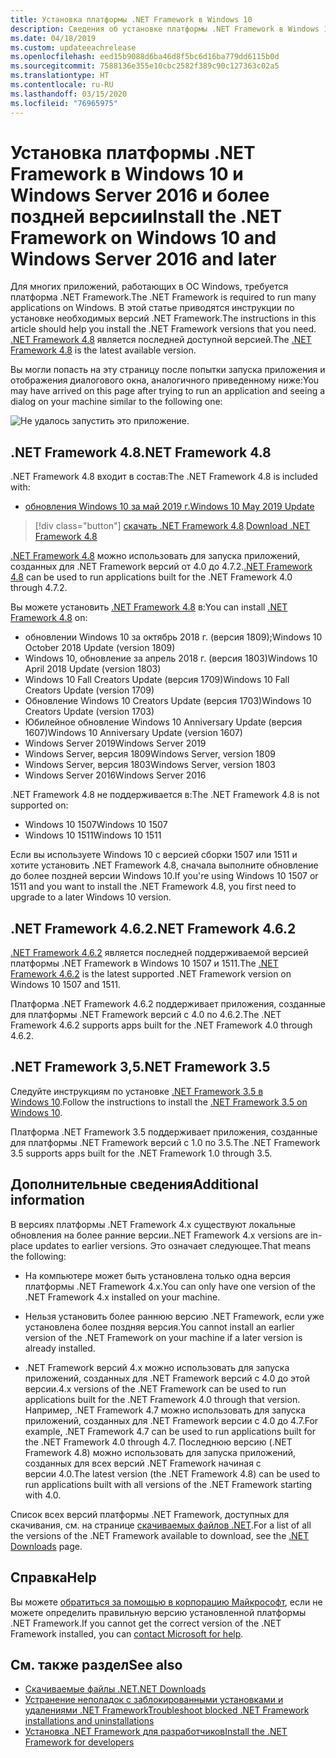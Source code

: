```yaml
---
title: Установка платформы .NET Framework в Windows 10
description: Сведения об установке платформы .NET Framework в Windows 10 или Windows Server 2016.
ms.date: 04/18/2019
ms.custom: updateeachrelease
ms.openlocfilehash: eed15b9088d6ba46d8f5bc6d16ba779dd6115b0d
ms.sourcegitcommit: 7588136e355e10cbc2582f389c90c127363c02a5
ms.translationtype: HT
ms.contentlocale: ru-RU
ms.lasthandoff: 03/15/2020
ms.locfileid: "76965975"
---
```

# <a name="install-the-net-framework-on-windows-10-and-windows-server-2016-and-later"></a><span data-ttu-id="62628-103">Установка платформы .NET Framework в Windows 10 и Windows Server 2016 и более поздней версии</span><span class="sxs-lookup"><span data-stu-id="62628-103">Install the .NET Framework on Windows 10 and Windows Server 2016 and later</span></span>

<span data-ttu-id="62628-104">Для многих приложений, работающих в ОС Windows, требуется платформа .NET Framework.</span><span class="sxs-lookup"><span data-stu-id="62628-104">The .NET Framework is required to run many applications on Windows.</span></span> <span data-ttu-id="62628-105">В этой статье приводятся инструкции по установке необходимых версий .NET Framework.</span><span class="sxs-lookup"><span data-stu-id="62628-105">The instructions in this article should help you install the .NET Framework versions that you need.</span></span> <span data-ttu-id="62628-106">[.NET Framework 4.8](https://github.com/Microsoft/dotnet/tree/master/releases/net48) является последней доступной версией.</span><span class="sxs-lookup"><span data-stu-id="62628-106">The [.NET Framework 4.8](https://github.com/Microsoft/dotnet/tree/master/releases/net48) is the latest available version.</span></span>

<span data-ttu-id="62628-107">Вы могли попасть на эту страницу после попытки запуска приложения и отображения диалогового окна, аналогичного приведенному ниже:</span><span class="sxs-lookup"><span data-stu-id="62628-107">You may have arrived on this page after trying to run an application and seeing a dialog on your machine similar to the following one:</span></span>

![Не удалось запустить это приложение.](./media/this-application-could-not-be-started.png)

## <a name="net-framework-48"></a><span data-ttu-id="62628-109">.NET Framework 4.8</span><span class="sxs-lookup"><span data-stu-id="62628-109">.NET Framework 4.8</span></span>

<span data-ttu-id="62628-110">.NET Framework 4.8 входит в состав:</span><span class="sxs-lookup"><span data-stu-id="62628-110">The .NET Framework 4.8 is included with:</span></span>

- [<span data-ttu-id="62628-111">обновления Windows 10 за май 2019 г.</span><span class="sxs-lookup"><span data-stu-id="62628-111">Windows 10 May 2019 Update</span></span>](https://support.microsoft.com/help/4028685/windows-10-get-the-update)

> [!div class="button"]
> <span data-ttu-id="62628-112">[скачать .NET Framework 4.8](https://dotnet.microsoft.com/download/dotnet-framework/net48).</span><span class="sxs-lookup"><span data-stu-id="62628-112">[Download .NET Framework 4.8](https://dotnet.microsoft.com/download/dotnet-framework/net48)</span></span>

<span data-ttu-id="62628-113">[.NET Framework 4.8](https://dotnet.microsoft.com/download/dotnet-framework/net48) можно использовать для запуска приложений, созданных для .NET Framework версий от 4.0 до 4.7.2.</span><span class="sxs-lookup"><span data-stu-id="62628-113">[.NET Framework 4.8](https://dotnet.microsoft.com/download/dotnet-framework/net48) can be used to run applications built for the .NET Framework 4.0 through 4.7.2.</span></span>

<span data-ttu-id="62628-114">Вы можете установить [.NET Framework 4.8](https://dotnet.microsoft.com/download/dotnet-framework/net48) в:</span><span class="sxs-lookup"><span data-stu-id="62628-114">You can install [.NET Framework 4.8](https://dotnet.microsoft.com/download/dotnet-framework/net48) on:</span></span>

- <span data-ttu-id="62628-115">обновлении Windows 10 за октябрь 2018 г. (версия 1809);</span><span class="sxs-lookup"><span data-stu-id="62628-115">Windows 10 October 2018 Update (version 1809)</span></span>
- <span data-ttu-id="62628-116">Windows 10, обновление за апрель 2018 г. (версия 1803)</span><span class="sxs-lookup"><span data-stu-id="62628-116">Windows 10 April 2018 Update (version 1803)</span></span>
- <span data-ttu-id="62628-117">Windows 10 Fall Creators Update (версия 1709)</span><span class="sxs-lookup"><span data-stu-id="62628-117">Windows 10 Fall Creators Update (version 1709)</span></span>
- <span data-ttu-id="62628-118">Обновление Windows 10 Creators Update (версия 1703)</span><span class="sxs-lookup"><span data-stu-id="62628-118">Windows 10 Creators Update (version 1703)</span></span>
- <span data-ttu-id="62628-119">Юбилейное обновление Windows 10 Anniversary Update (версия 1607)</span><span class="sxs-lookup"><span data-stu-id="62628-119">Windows 10 Anniversary Update (version 1607)</span></span>
- <span data-ttu-id="62628-120">Windows Server 2019</span><span class="sxs-lookup"><span data-stu-id="62628-120">Windows Server 2019</span></span>
- <span data-ttu-id="62628-121">Windows Server, версия 1809</span><span class="sxs-lookup"><span data-stu-id="62628-121">Windows Server, version 1809</span></span>
- <span data-ttu-id="62628-122">Windows Server, версия 1803</span><span class="sxs-lookup"><span data-stu-id="62628-122">Windows Server, version 1803</span></span>
- <span data-ttu-id="62628-123">Windows Server 2016</span><span class="sxs-lookup"><span data-stu-id="62628-123">Windows Server 2016</span></span>

<span data-ttu-id="62628-124">.NET Framework 4.8 не поддерживается в:</span><span class="sxs-lookup"><span data-stu-id="62628-124">The .NET Framework 4.8 is not supported on:</span></span>

- <span data-ttu-id="62628-125">Windows 10 1507</span><span class="sxs-lookup"><span data-stu-id="62628-125">Windows 10 1507</span></span>
- <span data-ttu-id="62628-126">Windows 10 1511</span><span class="sxs-lookup"><span data-stu-id="62628-126">Windows 10 1511</span></span>

<span data-ttu-id="62628-127">Если вы используете Windows 10 с версией сборки 1507 или 1511 и хотите установить .NET Framework 4.8, сначала выполните обновление до более поздней версии Windows 10.</span><span class="sxs-lookup"><span data-stu-id="62628-127">If you're using Windows 10 1507 or 1511 and you want to install the .NET Framework 4.8, you first need to upgrade to a later Windows 10 version.</span></span>

## <a name="net-framework-462"></a><span data-ttu-id="62628-128">.NET Framework 4.6.2</span><span class="sxs-lookup"><span data-stu-id="62628-128">.NET Framework 4.6.2</span></span>

<span data-ttu-id="62628-129">[.NET Framework 4.6.2](https://dotnet.microsoft.com/download/dotnet-framework/net462) является последней поддерживаемой версией платформы .NET Framework в Windows 10 1507 и 1511.</span><span class="sxs-lookup"><span data-stu-id="62628-129">The [.NET Framework 4.6.2](https://dotnet.microsoft.com/download/dotnet-framework/net462) is the latest supported .NET Framework version on Windows 10 1507 and 1511.</span></span>

<span data-ttu-id="62628-130">Платформа .NET Framework 4.6.2 поддерживает приложения, созданные для платформы .NET Framework версий с 4.0 по 4.6.2.</span><span class="sxs-lookup"><span data-stu-id="62628-130">The .NET Framework 4.6.2 supports apps built for the .NET Framework 4.0 through 4.6.2.</span></span>

## <a name="net-framework-35"></a><span data-ttu-id="62628-131">.NET Framework 3,5</span><span class="sxs-lookup"><span data-stu-id="62628-131">.NET Framework 3.5</span></span>

<span data-ttu-id="62628-132">Следуйте инструкциям по установке [.NET Framework 3.5 в Windows 10](dotnet-35-windows-10.md).</span><span class="sxs-lookup"><span data-stu-id="62628-132">Follow the instructions to install the [.NET Framework 3.5 on Windows 10](dotnet-35-windows-10.md).</span></span>

<span data-ttu-id="62628-133">Платформа .NET Framework 3.5 поддерживает приложения, созданные для платформы .NET Framework версий с 1.0 по 3.5.</span><span class="sxs-lookup"><span data-stu-id="62628-133">The .NET Framework 3.5 supports apps built for the .NET Framework 1.0 through 3.5.</span></span>

## <a name="additional-information"></a><span data-ttu-id="62628-134">Дополнительные сведения</span><span class="sxs-lookup"><span data-stu-id="62628-134">Additional information</span></span>

<span data-ttu-id="62628-135">В версиях платформы .NET Framework 4.x существуют локальные обновления на более ранние версии.</span><span class="sxs-lookup"><span data-stu-id="62628-135">.NET Framework 4.x versions are in-place updates to earlier versions.</span></span> <span data-ttu-id="62628-136">Это означает следующее.</span><span class="sxs-lookup"><span data-stu-id="62628-136">That means the following:</span></span>

- <span data-ttu-id="62628-137">На компьютере может быть установлена только одна версия платформы .NET Framework 4.x.</span><span class="sxs-lookup"><span data-stu-id="62628-137">You can only have one version of the .NET Framework 4.x installed on your machine.</span></span>

- <span data-ttu-id="62628-138">Нельзя установить более раннюю версию .NET Framework, если уже установлена более поздняя версия.</span><span class="sxs-lookup"><span data-stu-id="62628-138">You cannot install an earlier version of the .NET Framework on your machine if a later version is already installed.</span></span>

- <span data-ttu-id="62628-139">.NET Framework версий 4.x можно использовать для запуска приложений, созданных для .NET Framework версий с 4.0 до этой версии.</span><span class="sxs-lookup"><span data-stu-id="62628-139">4.x versions of the .NET Framework can be used to run applications built for the .NET Framework 4.0 through that version.</span></span> <span data-ttu-id="62628-140">Например, .NET Framework 4.7 можно использовать для запуска приложений, созданных для .NET Framework версии с 4.0 до 4.7.</span><span class="sxs-lookup"><span data-stu-id="62628-140">For example, .NET Framework 4.7 can be used to run applications built for the .NET Framework 4.0 through 4.7.</span></span> <span data-ttu-id="62628-141">Последнюю версию (.NET Framework 4.8) можно использовать для запуска приложений, созданных для всех версий .NET Framework начиная с версии 4.0.</span><span class="sxs-lookup"><span data-stu-id="62628-141">The latest version (the .NET Framework 4.8) can be used to run applications built with all versions of the .NET Framework starting with 4.0.</span></span>

<span data-ttu-id="62628-142">Список всех версий платформы .NET Framework, доступных для скачивания, см. на странице [скачиваемых файлов .NET](https://dotnet.microsoft.com/download).</span><span class="sxs-lookup"><span data-stu-id="62628-142">For a list of all the versions of the .NET Framework available to download, see the [.NET Downloads](https://dotnet.microsoft.com/download) page.</span></span>

## <a name="help"></a><span data-ttu-id="62628-143">Справка</span><span class="sxs-lookup"><span data-stu-id="62628-143">Help</span></span>

<span data-ttu-id="62628-144">Вы можете [обратиться за помощью в корпорацию Майкрософт](mailto:dotnet-install-help@service.microsoft.com?subject=Install-Help), если не можете определить правильную версию установленной платформы .NET Framework.</span><span class="sxs-lookup"><span data-stu-id="62628-144">If you cannot get the correct version of the .NET Framework installed, you can [contact Microsoft for help](mailto:dotnet-install-help@service.microsoft.com?subject=Install-Help).</span></span>

## <a name="see-also"></a><span data-ttu-id="62628-145">См. также раздел</span><span class="sxs-lookup"><span data-stu-id="62628-145">See also</span></span>

- [<span data-ttu-id="62628-146">Скачиваемые файлы .NET</span><span class="sxs-lookup"><span data-stu-id="62628-146">.NET Downloads</span></span>](https://dotnet.microsoft.com/download)
- [<span data-ttu-id="62628-147">Устранение неполадок с заблокированными установками и удалениями .NET Framework</span><span class="sxs-lookup"><span data-stu-id="62628-147">Troubleshoot blocked .NET Framework installations and uninstallations</span></span>](troubleshoot-blocked-installations-and-uninstallations.md)
- [<span data-ttu-id="62628-148">Установка .NET Framework для разработчиков</span><span class="sxs-lookup"><span data-stu-id="62628-148">Install the .NET Framework for developers</span></span>](guide-for-developers.md)
